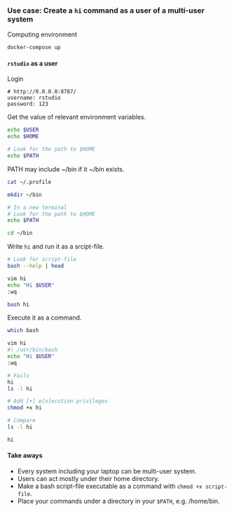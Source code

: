 ### Use case: Create a `hi` command as a user of a multi-user system

Computing environment

```bash
docker-compose up
```

#### `rstudio` as a user

Login

```
# http://0.0.0.0:8787/
username: rstudio
password: 123 
```

Get the value of relevant environment variables.

```bash
echo $USER
echo $HOME

# Look for the path to $HOME
echo $PATH
```

PATH may include ~/bin if it ~/bin exists.

```bash
cat ~/.profile

mkdir ~/bin

# In a new terminal
# Look for the path to $HOME
echo $PATH

cd ~/bin
```

Write `hi` and run it as a srcipt-file.

```bash
# Look for script-file
bash --help | head

vim hi
echo "Hi $USER"
:wq

bash hi
```

Execute it as a command.

```bash
which bash 

vim hi
#! /usr/bin/bash
echo "Hi $USER"
:wq

# Fails
hi
ls -l hi

# Add [+] e[x]ecution privileges
chmod +x hi

# Compare
ls -l hi

hi
```

#### Take aways

* Every system including your laptop can be multi-user system.
* Users can act mostly under their home directory.
* Make a bash script-file executable as a command with `chmod +x script-file`. 
* Place your commands under a directory in your `$PATH`, e.g. /home/bin.

